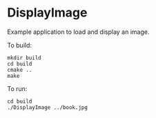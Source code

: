 # DisplayImage
Example application to load and display an image.

To build:

    mkdir build
    cd build
    cmake ..
    make

To run:

    cd build
    ./DisplayImage ../book.jpg
